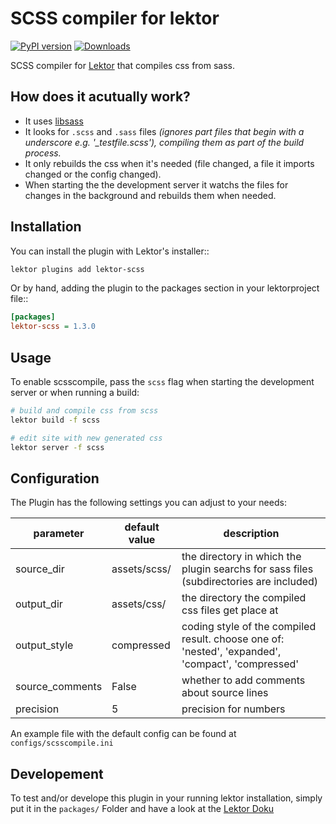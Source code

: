  SCSS compiler for lektor
=============================
[![PyPI version](https://badge.fury.io/py/lektor-scss.svg)](https://badge.fury.io/py/lektor-scss)
 [![Downloads](https://pepy.tech/badge/lektor-scss)](https://pepy.tech/project/lektor-scss) 

SCSS compiler for [Lektor](https://getlektor.com) that compiles css from sass.

 How does it acutually work?
----------------------------
 + It uses [libsass](https://github.com/sass/libsass-python) 
 + It looks for ``.scss`` and ``.sass`` files *(ignores part files that begin with a underscore e.g. '_testfile.scss'), compiling them as part of the build process.*
 + It only rebuilds the css when it's needed (file changed, a file it imports changed or the config changed).
 + When starting the the development server it watchs the files for changes in the background and rebuilds them when needed.

 Installation
-------------
You can install the plugin with Lektor's installer::
```bash
lektor plugins add lektor-scss
```

Or by hand, adding the plugin to the packages section in your lektorproject file::
```ini
[packages]
lektor-scss = 1.3.0
```
 Usage
------
To enable scsscompile, pass the ``scss`` flag when starting the development
server or when running a build:
```bash
# build and compile css from scss
lektor build -f scss

# edit site with new generated css
lektor server -f scss
```

 Configuration
-------------
The Plugin has the following settings you can adjust to your needs:

|parameter      |default value      |description                                                                                       |
|---------------|-------------------|--------------------------------------------------------------------------------------------------|
|source_dir     |assets/scss/       | the directory in which the plugin searchs for sass files (subdirectories are included)           |
|output_dir     |assets/css/        | the directory the compiled css files get place at                                                |
|output_style   |compressed         | coding style of the compiled result. choose one of: 'nested', 'expanded', 'compact', 'compressed'|
|source_comments|False              | whether to add comments about source lines                                                       |
|precision      |5                  | precision for numbers                                                                            |

An example file with the default config can be found at ``configs/scsscompile.ini``

 Developement
-------------
To test and/or develope this plugin in your running lektor installation, simply put it in the ``packages/`` Folder and have a look at the [Lektor Doku](https://www.getlektor.com/docs/plugins/dev/)
